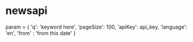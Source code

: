 # newsapi

param = {
    'q': 'keyword here',
    'pageSize': 100,
    'apiKey': api_key,
    'language': 'en',
    'from' : 'from this date'
    }
